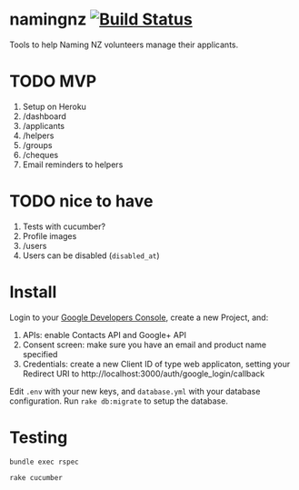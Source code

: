 namingnz [![Build Status](https://travis-ci.org/soundasleep/namingnz.svg?branch=master)](https://travis-ci.org/soundasleep/namingnz)
========

Tools to help Naming NZ volunteers manage their applicants.

# TODO MVP

1. Setup on Heroku
1. /dashboard
1. /applicants
1. /helpers
1. /groups
1. /cheques
1. Email reminders to helpers

# TODO nice to have

1. Tests with cucumber?
1. Profile images
1. /users
1. Users can be disabled (`disabled_at`)

# Install

Login to your [Google Developers Console](https://console.developers.google.com/project), create a new Project, and:

1. APIs: enable Contacts API and Google+ API
1. Consent screen: make sure you have an email and product name specified
1. Credentials: create a new Client ID of type web applicaton, setting your Redirect URI to http://localhost:3000/auth/google_login/callback

Edit `.env` with your new keys, and `database.yml` with your database configuration. Run `rake db:migrate` to setup the database.

# Testing

`bundle exec rspec`

`rake cucumber`
